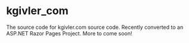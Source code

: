 # kgivler_com
The source code for kgivler.com source code.
Recently converted to an ASP.NET Razor Pages Project. More to come soon!
